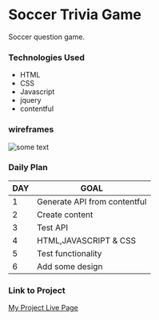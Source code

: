# Soccer Trivia Game

Soccer question game. 

### Technologies Used
- HTML
- CSS
- Javascript
- jquery
- contentful
### wireframes

![some text](https://www.ledgerinsights.com/wp-content/uploads/2020/02/soccer-football-goal.jpg)
### Daily Plan
|DAY|    GOAL    |
|---|--------|
| 1 | Generate  API from contentful
| 2 | Create content |
| 3 | Test API |
| 4 | HTML,JAVASCRIPT & CSS |
| 5 |Test functionality |
| 6 |Add some design|

### Link to Project
[My Project Live Page](https://https://project1-eight-chi.vercel.app/)